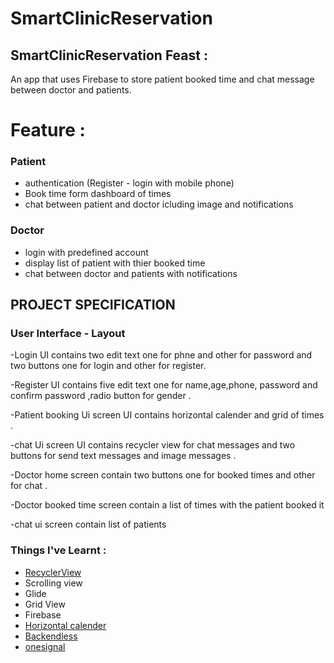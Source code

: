 # SmartClinicReservation

## SmartClinicReservation Feast :
An app that uses Firebase to store patient booked time and chat message between doctor and patients. <br />
# Feature :

   ### Patient
   - authentication (Register - login with mobile phone)
   - Book time form dashboard of times
   - chat between patient and doctor icluding image and notifications
   
   ### Doctor
   
   - login with predefined account
   - display list of patient with thier booked time
   - chat between doctor and patients with notifications
   
   ## PROJECT SPECIFICATION

### User Interface - Layout
-Login UI contains  two edit text one for phne and other for password and two buttons one for login and other for register.

-Register UI contains  five edit text one for name,age,phone, password and confirm password ,radio button for gender .

-Patient booking Ui screen UI contains horizontal calender and grid of times .

-chat Ui screen UI contains recycler view for chat messages and two buttons for send text messages and image messages .

-Doctor home screen contain two buttons one for booked times and other for chat .

-Doctor booked time screen contain a list of times with the patient booked it

-chat ui screen contain list of patients

### Things I've Learnt :
* [RecyclerView](https://developer.android.com/guide/topics/ui/layout/recyclerview#structure)
* Scrolling view
* Glide
* Grid View
* Firebase
* [Horizontal calender](https://github.com/Mulham-Raee/Horizontal-Calendar)
* [Backendless](https://develop.backendless.com)
* [onesignal](https://onesignal.com/)

